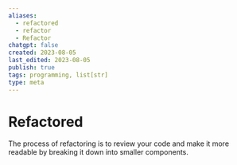 ```yaml
---
aliases:
  - refactored
  - refactor
  - Refactor
chatgpt: false
created: 2023-08-05
last_edited: 2023-08-05
publish: true
tags: programming, list[str]
type: meta
---
```

# Refactored

The process of refactoring is to review your code and make it more readable by breaking it down into smaller components.

